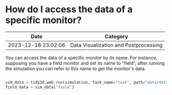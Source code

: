 # How do I access the data of a specific monitor?

| Date       | Category    |
|------------|-------------|
| 2023-12-18 23:02:06 | Data Visualization and Postprocessing |


You can access the data of a specific monitor by its name. For instance, supposing you have a field monitor and set its name to "field", after running the simulation you can refer to this name to get the monitor's data. 



```python

sim_data = tidy3d.web.run(simulation, task_name="task", path="data/data.hdf5", verbose=True)
field_data = sim_data["field"]

```

 